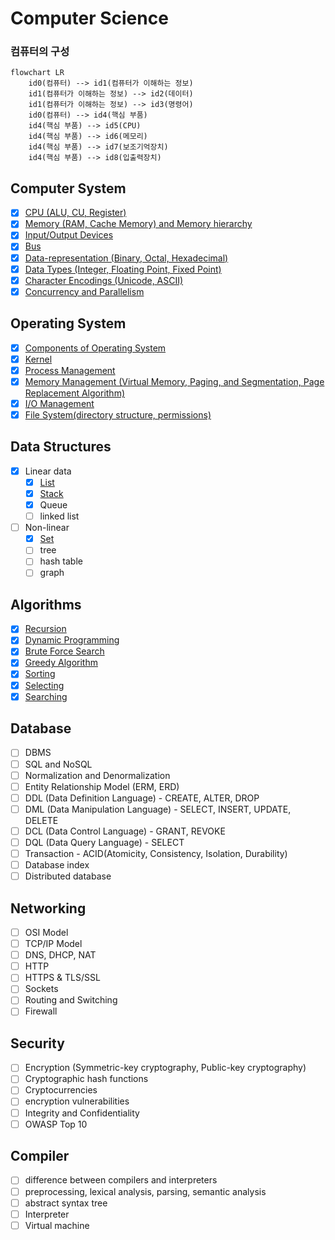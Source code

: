 # Computer Science

### 컴퓨터의 구성

```mermaid
flowchart LR
    id0(컴퓨터) --> id1(컴퓨터가 이해하는 정보)
    id1(컴퓨터가 이해하는 정보) --> id2(데이터)
    id1(컴퓨터가 이해하는 정보) --> id3(명령어)
    id0(컴퓨터) --> id4(핵심 부품)
    id4(핵심 부품) --> id5(CPU)
    id4(핵심 부품) --> id6(메모리)
    id4(핵심 부품) --> id7(보조기억장치)
    id4(핵심 부품) --> id8(입출력장치)
```

## Computer System

* [x] [CPU (ALU, CU, Register)](computer-system/cpu.md)
* [x] [Memory (RAM, Cache Memory) and Memory hierarchy](computer-system/memory.md)
* [x] [Input/Output Devices](computer-system/io-devices.md)
* [x] [Bus](computer-system/bus.md)
* [x] [Data-representation (Binary, Octal, Hexadecimal)](computer-system/data-representation.md)
* [x] [Data Types (Integer, Floating Point, Fixed Point)](computer-system/data-types.md)
* [x] [Character Encodings (Unicode, ASCII)](computer-system/character-encodings.md)
* [x] [Concurrency and Parallelism](computer-system/concurrency-and-parallelism.md)

## Operating System

* [x] [Components of Operating System](operating-system/components.md)
* [x] [Kernel](operating-system/kernel.md)
* [x] [Process Management](operating-system/process-management.md)
* [x] [Memory Management (Virtual Memory, Paging, and Segmentation, Page Replacement Algorithm)](operating-system/memory-management.md)
* [x] [I/O Management](operating-system/io-management.md)
* [x] [File System(directory structure, permissions)](operating-system/file-system.md)

## Data Structures

* [x] Linear data
  * [x] [List](data-structure/list.md)
  * [x] [Stack](data-structure/stack.md)
  * [x] Queue
  * [ ] linked list
* [ ] Non-linear
  * [x] [Set](data-structures/set.md)
  * [ ] tree
  * [ ] hash table
  * [ ] graph

## Algorithms

* [x] [Recursion](algorithms/recursion.md)
* [x] [Dynamic Programming](algorithms/dynamic-programming.md)
* [x] [Brute Force Search](algorithms/brute-force-search.md)
* [x] [Greedy Algorithm](algorithms/greedy-algorithm.md)
* [x] [Sorting](algorithms/sorting.md)
* [x] [Selecting](algorithms/selecting.md)
* [x] [Searching](algorithms/searching.md)

## Database

* [ ] DBMS
* [ ] SQL and NoSQL
* [ ] Normalization and Denormalization
* [ ] Entity Relationship Model (ERM, ERD)
* [ ] DDL (Data Definition Language) - CREATE, ALTER, DROP
* [ ] DML (Data Manipulation Language) - SELECT, INSERT, UPDATE, DELETE
* [ ] DCL (Data Control Language) - GRANT, REVOKE
* [ ] DQL (Data Query Language) - SELECT
* [ ] Transaction - ACID(Atomicity, Consistency, Isolation, Durability)
* [ ] Database index
* [ ] Distributed database

## Networking

* [ ] OSI Model
* [ ] TCP/IP Model
* [ ] DNS, DHCP, NAT
* [ ] HTTP
* [ ] HTTPS & TLS/SSL
* [ ] Sockets
* [ ] Routing and Switching
* [ ] Firewall

## Security

* [ ] Encryption (Symmetric-key cryptography, Public-key cryptography)
* [ ] Cryptographic hash functions
* [ ] Cryptocurrencies
* [ ] encryption vulnerabilities
* [ ] Integrity and Confidentiality
* [ ] OWASP Top 10

## Compiler

* [ ] difference between compilers and interpreters
* [ ] preprocessing, lexical analysis, parsing, semantic analysis
* [ ] abstract syntax tree
* [ ] Interpreter
* [ ] Virtual machine
